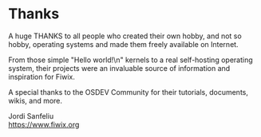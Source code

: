 # Thanks

A huge THANKS to all people who created their own hobby, and not so hobby,
operating systems and made them freely available on Internet.

From those simple "Hello world!\n" kernels to a real self-hosting operating
system, their projects were an invaluable source of information and inspiration
for Fiwix.

A special thanks to the OSDEV Community for their tutorials, documents, wikis,
and more.

Jordi Sanfeliu  
https://www.fiwix.org
